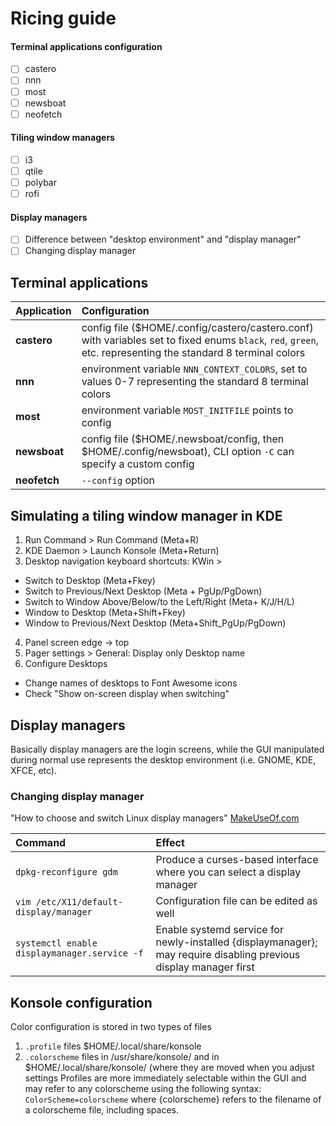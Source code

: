 # Ricing guide
#### Terminal applications configuration
- [ ] castero
- [ ] nnn
- [ ] most
- [ ] newsboat
- [ ] neofetch

#### Tiling window managers
- [ ] i3
- [ ] qtile
- [ ] polybar
- [ ] rofi

#### Display managers
- [ ] Difference between "desktop environment" and "display manager"
- [ ] Changing display manager

## Terminal applications
Application   | Configuration
:---          | :---
__castero__   | config file ($HOME/.config/castero/castero.conf) with variables set to fixed enums `black`, `red`, `green`, etc. representing the standard 8 terminal colors
__nnn__       | environment variable `NNN_CONTEXT_COLORS`, set to values 0-7 representing the standard 8 terminal colors
__most__      | environment variable `MOST_INITFILE` points to config
__newsboat__  | config file ($HOME/.newsboat/config, then $HOME/.config/newsboat), CLI option `-C` can specify a custom config
__neofetch__  | `--config` option

## Simulating a tiling window manager in KDE
1. Run Command > Run Command (Meta+R)
2. KDE Daemon > Launch Konsole (Meta+Return)
3. Desktop navigation keyboard shortcuts: KWin >
  - Switch to Desktop (Meta+Fkey)
  - Switch to Previous/Next Desktop (Meta + PgUp/PgDown)
  - Switch to Window Above/Below/to the Left/Right (Meta+ K/J/H/L)
  - Window to Desktop (Meta+Shift+Fkey)
  - Window to Previous/Next Desktop (Meta+Shift_PgUp/PgDown)
4. Panel screen edge -> top
5. Pager settings > General: Display only Desktop name
6. Configure Desktops
  - Change names of desktops to Font Awesome icons
  - Check "Show on-screen display when switching"

## Display managers
Basically display managers are the login screens, while the GUI manipulated during normal use represents the desktop environment (i.e. GNOME, KDE, XFCE, etc).

### Changing display manager
"How to choose and switch Linux display managers" [MakeUseOf.com](https://www.makeuseof.com/tag/choose-switch-linux-display-managers/)

Command   |  Effect
:---      | :---
`dpkg-reconfigure gdm` | Produce a curses-based interface where you can select a display manager
`vim /etc/X11/default-display/manager` | Configuration file can be edited as well
`systemctl enable displaymanager.service -f` | Enable systemd service for newly-installed {displaymanager}; may require disabling previous display manager first

## Konsole configuration
Color configuration is stored in two types of files 
1. `.profile` files $HOME/.local/share/konsole
2. `.colorscheme` files in /usr/share/konsole/ and in $HOME/.local/share/konsole/ (where they are moved when you adjust settings
Profiles are more immediately selectable within the GUI and may refer to any colorscheme using the following syntax: `ColorScheme=colorscheme` where {colorscheme} refers to the filename of a colorscheme file, including spaces.